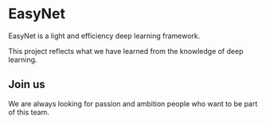 # EasyNet
EasyNet is a light and efficiency deep learning framework. 

This project reflects what we have learned from the knowledge of deep learning.

Join us
--------

We are always looking for passion and ambition people who want to be part of this team. 